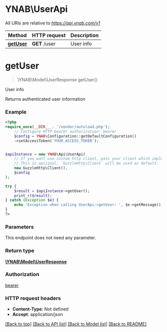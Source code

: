 # YNAB\UserApi

All URIs are relative to *https://api.ynab.com/v1*

Method | HTTP request | Description
------------- | ------------- | -------------
[**getUser**](UserApi.md#getuser) | **GET** /user | User info

# **getUser**
> \YNAB\Model\UserResponse getUser()

User info

Returns authenticated user information

### Example
```php
<?php
require_once(__DIR__ . '/vendor/autoload.php');
    // Configure HTTP bearer authorization: bearer
    $config = YNAB\Configuration::getDefaultConfiguration()
    ->setAccessToken('YOUR_ACCESS_TOKEN');


$apiInstance = new YNAB\Api\UserApi(
    // If you want use custom http client, pass your client which implements `GuzzleHttp\ClientInterface`.
    // This is optional, `GuzzleHttp\Client` will be used as default.
    new GuzzleHttp\Client(),
    $config
);

try {
    $result = $apiInstance->getUser();
    print_r($result);
} catch (Exception $e) {
    echo 'Exception when calling UserApi->getUser: ', $e->getMessage(), PHP_EOL;
}
?>
```

### Parameters
This endpoint does not need any parameter.

### Return type

[**\YNAB\Model\UserResponse**](../Model/UserResponse.md)

### Authorization

[bearer](../../README.md#bearer)

### HTTP request headers

 - **Content-Type**: Not defined
 - **Accept**: application/json

[[Back to top]](#) [[Back to API list]](../../README.md#documentation-for-api-endpoints) [[Back to Model list]](../../README.md#documentation-for-models) [[Back to README]](../../README.md)

